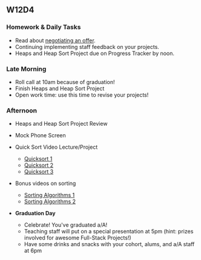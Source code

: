 ## W12D4
### Homework & Daily Tasks
* Read about [negotiating an offer][offer-negotiation].
* Continuing implementing staff feedback on your projects.
* Heaps and Heap Sort Project due on Progress Tracker by noon.

### Late Morning

* Roll call at 10am because of graduation!
* Finish Heaps and Heap Sort Project
* Open work time: use this time to revise your projects!

### Afternoon
* Heaps and Heap Sort Project Review
* Mock Phone Screen
* Quick Sort Video Lecture/Project
   * [Quicksort 1][quicksort1]
   * [Quicksort 2][quicksort2]
   * [Quicksort 3][quicksort3]
* Bonus videos on sorting
   * [Sorting Algorithms 1][sorting1]
   * [Sorting Algorithms 2][sorting2]
  
* **Graduation Day**
  * Celebrate! You've graduated a/A!
  * Teaching staff will put on a special presentation at 5pm (hint: prizes involved for awesome Full-Stack Projects!)
  * Have some drinks and snacks with your cohort, alums, and a/A staff at 6pm

<!-- LINKS -->

<!-- Internal Resources -->
[offer-negotiation]: https://github.com/appacademy/sf-job-search-curriculum/blob/master/soft-skills/negotiating/pay-talk.md
[Jobberwocky]: http://progress.appacademy.io/jobberwocky
[calendar]: https://calendar.google.com/calendar/embed?src=appacademy.io_r61pl5c3vl1vatl28hquvhtf4o%40group.calendar.google.com&ctz=America/Los_Angeles

[quicksort1]: https://vimeo.com/192003395/f90890d138
[quicksort2]: https://vimeo.com/192206159/917569833b
[quicksort3]: https://vimeo.com/192493786/dd6520c77d
[sorting1]: https://vimeo.com/193472770/d43f132776
[sorting2]: https://vimeo.com/193473425/dd01b240ee
